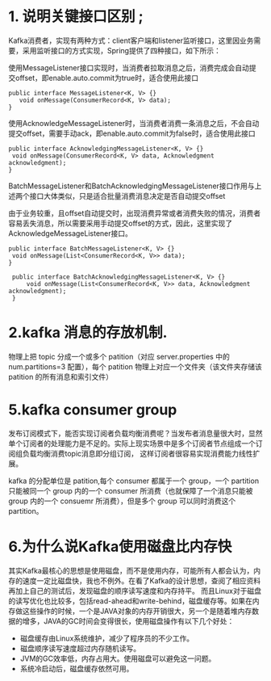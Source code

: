 
# 1. 说明关键接口区别 ;
Kafka消费者，实现有两种方式：client客户端和listener监听接口，这里因业务需要，采用监听接口的方式实现，Spring提供了四种接口，如下所示：

使用MessageListener接口实现时，当消费者拉取消息之后，消费完成会自动提交offset，即enable.auto.commit为true时，适合使用此接口 
```
public interface MessageListener<K, V> {} 
   void onMessage(ConsumerRecord<K, V> data);
}
```
 
使用AcknowledgeMessageListener时，当消费者消费一条消息之后，不会自动提交offset，需要手动ack，即enable.auto.commit为false时，适合使用此接口  
```
public interface AcknowledgingMessageListener<K, V> {} 
 void onMessage(ConsumerRecord<K, V> data, Acknowledgment acknowledgment);
}
```

BatchMessageListener和BatchAcknowledgingMessageListener接口作用与上述两个接口大体类似，只是适合批量消费消息决定是否自动提交offset

由于业务较重，且offset自动提交时，出现消费异常或者消费失败的情况，消费者容易丢失消息，所以需要采用手动提交offset的方式，因此，这里实现了AcknowledgeMessageListener接口。
```
public interface BatchMessageListener<K, V> {} 
 void onMessage(List<ConsumerRecord<K, V>> data);
}
```
```
 public interface BatchAcknowledgingMessageListener<K, V> {} 
     void onMessage(List<ConsumerRecord<K, V>> data, Acknowledgment acknowledgment);
 }
``` 


# 2.kafka 消息的存放机制.

物理上把 topic 分成一个或多个 patition（对应 server.properties 中的 num.partitions=3 配置），每个 patition 物理上对应一个文件夹（该文件夹存储该 patition 的所有消息和索引文件）


# 5.kafka consumer group

发布订阅模式下，能否实现订阅者负载均衡消费呢？当发布者消息量很大时，显然单个订阅者的处理能力是不足的。实际上现实场景中是多个订阅者节点组成一个订阅组负载均衡消费topic消息即分组订阅， 
这样订阅者很容易实现消费能力线性扩展。 

kafka 的分配单位是 patition,每个 consumer 都属于一个 group，一个 partition 只能被同一个 group 内的一个 consumer 所消费（也就保障了一个消息只能被 group 内的一个 consuemr 所消费），但是多个 group 可以同时消费这个 partition。


# 6.为什么说Kafka使用磁盘比内存快 
  其实Kafka最核心的思想是使用磁盘，而不是使用内存，可能所有人都会认为，内存的速度一定比磁盘快，我也不例外。在看了Kafka的设计思想，查阅了相应资料再加上自己的测试后，发现磁盘的顺序读写速度和内存持平。
  而且Linux对于磁盘的读写优化也比较多，包括read-ahead和write-behind，磁盘缓存等。如果在内存做这些操作的时候，一个是JAVA对象的内存开销很大，另一个是随着堆内存数据的增多，JAVA的GC时间会变得很长，使用磁盘操作有以下几个好处：
  
  - 磁盘缓存由Linux系统维护，减少了程序员的不少工作。
  - 磁盘顺序读写速度超过内存随机读写。
  - JVM的GC效率低，内存占用大。使用磁盘可以避免这一问题。
  - 系统冷启动后，磁盘缓存依然可用。
  



 

